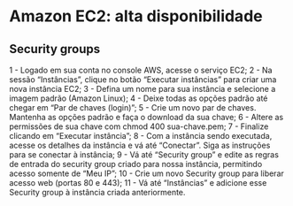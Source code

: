 # Amazon EC2: alta disponibilidade

## Security groups

1 - Logado em sua conta no console AWS, acesse o serviço EC2;
2 - Na sessão “Instâncias”, clique no botão “Executar instâncias” para criar uma nova instância EC2;
3 - Defina um nome para sua instância e selecione a imagem padrão (Amazon Linux);
4 - Deixe todas as opções padrão até chegar em “Par de chaves (login)”;
5 - Crie um novo par de chaves. Mantenha as opções padrão e faça o download da sua chave;
6 - Altere as permissões de sua chave com chmod 400 sua-chave.pem;
7 - Finalize clicando em “Executar instância”;
8 - Com a instância sendo executada, acesse os detalhes da instância e vá até “Conectar”. Siga as instruções para se conectar à instância;
9 - Vá até “Security group” e edite as regras de entrada do security group criado para nossa instância, permitindo acesso somente de “Meu IP”;
10 - Crie um novo Security group para liberar acesso web (portas 80 e 443);
11 - Vá até “Instâncias” e adicione esse Security group à instância criada anteriormente.
